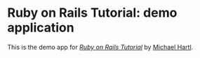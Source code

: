 # Ruby on Rails Tutorial: demo application

This is the demo app for [*Ruby on Rails Tutorial*](http://railstutorial.org/) 
by [Michael Hartl](http://michaelhartl.com/).
